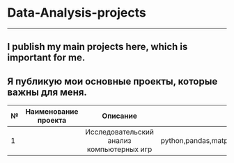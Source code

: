# Data-Analysis-projects
------------------------
I publish my main projects here, which is important for me.
-----------------------------------------------------------
Я публикую мои основные проекты, которые важны для меня.
-----------------------------------------------------------
|№| Наименование проекта | Описание | Стек|
|-|--------------------- |:--------:| ---:|
|1||Исследовательский анализ компьютерных игр|python,pandas,matplotlib.pyplot,datetime|
